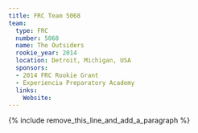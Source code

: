 ```yaml
---
title: FRC Team 5068
team:
  type: FRC
  number: 5068
  name: The Outsiders
  rookie_year: 2014
  location: Detroit, Michigan, USA
  sponsors:
  - 2014 FRC Rookie Grant
  - Experiencia Preparatory Academy
  links:
    Website:
---
```


{% include remove_this_line_and_add_a_paragraph %}